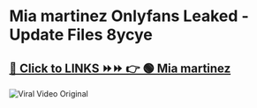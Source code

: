 
 # Mia martinez Onlyfans Leaked - Update Files 8ycye

## <h2><a href="https://clipsfans.com/Mia_martinez&ref=git">🔗 Click to LINKS ⏩⏩ 👉 🟢 Mia martinez </a></h2>

<a href="https://clipsfans.com/Mia_martinez&ref=git" rel="nofollow" data-target="animated-image.originalLink"><img src="https://i.ibb.co.com/xMMVF88/686577567.gif" alt="Viral Video Original" style="max-width: 100%; display: inline-block;" data-target="animated-image.originalImage"></a>


